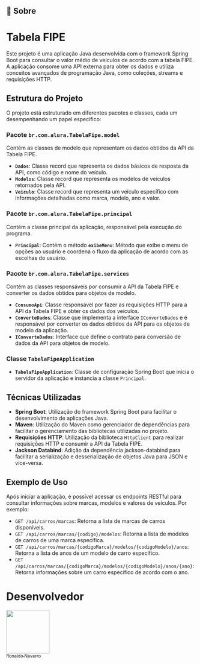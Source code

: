 ## 🔖 Sobre

# Tabela FIPE

Este projeto é uma aplicação Java desenvolvida com o framework Spring Boot para consultar o valor médio de veículos de acordo com a tabela FIPE. A aplicação consome uma API externa para obter os dados e utiliza conceitos avançados de programação Java, como coleções, streams e requisições HTTP.

## Estrutura do Projeto

O projeto está estruturado em diferentes pacotes e classes, cada um desempenhando um papel específico:

### Pacote `br.com.alura.TabelaFipe.model`

Contém as classes de modelo que representam os dados obtidos da API da Tabela FIPE.
- **`Dados`**: Classe record que representa os dados básicos de resposta da API, como código e nome do veículo.
- **`Modelos`**: Classe record que representa os modelos de veículos retornados pela API.
- **`Veiculo`**: Classe record que representa um veículo específico com informações detalhadas como marca, modelo, ano e valor.

### Pacote `br.com.alura.TabelaFipe.principal`

Contém a classe principal da aplicação, responsável pela execução do programa.
- **`Principal`**: Contém o método **`exibeMenu`**: Método que exibe o menu de opções ao usuário e coordena o fluxo da aplicação de acordo com as escolhas do usuário.

### Pacote `br.com.alura.TabelaFipe.services`

Contém as classes responsáveis por consumir a API da Tabela FIPE e converter os dados obtidos para objetos de modelo.
- **`ConsumoApi`**: Classe responsável por fazer as requisições HTTP para a API da Tabela FIPE e obter os dados dos veículos.
- **`ConverteDados`**: Classe que implementa a interface `IConverteDados` e é responsável por converter os dados obtidos da API para os objetos de modelo da aplicação.
- **`IConverteDados`**: Interface que define o contrato para conversão de dados da API para objetos de modelo.

### Classe `TabelaFipeApplication`

- **`TabelaFipeApplication`**: Classe de configuração Spring Boot que inicia o servidor da aplicação e instancia a classe `Principal`.

## Técnicas Utilizadas

- **Spring Boot**: Utilização do framework Spring Boot para facilitar o desenvolvimento de aplicações Java.
- **Maven**: Utilização do Maven como gerenciador de dependências para facilitar o gerenciamento das bibliotecas utilizadas no projeto.
- **Requisições HTTP**: Utilização da biblioteca `HttpClient` para realizar requisições HTTP e consumir a API da Tabela FIPE.
- **Jackson Databind**: Adição da dependência jackson-databind para facilitar a serialização e desserialização de objetos Java para JSON e vice-versa.


## Exemplo de Uso

Após iniciar a aplicação, é possível acessar os endpoints RESTful para consultar informações sobre marcas, modelos e valores de veículos. Por exemplo:
- `GET /api/carros/marcas`: Retorna a lista de marcas de carros disponíveis.
- `GET /api/carros/marcas/{codigo}/modelos`: Retorna a lista de modelos de carros de uma marca específica.
- `GET /api/carros/marcas/{codigoMarca}/modelos/{codigoModelo}/anos`: Retorna a lista de anos de um modelo de carro específico.
- `GET /api/carros/marcas/{codigoMarca}/modelos/{codigoModelo}/anos/{ano}`: Retorna informações sobre um carro específico de acordo com o ano.

# Desenvolvedor

[<img loading="lazy" src="https://avatars.githubusercontent.com/u/134724019?v=4" width=115><br><sub>Ronaldo Navarro</sub>](https://github.com/ronaldosnavarro)